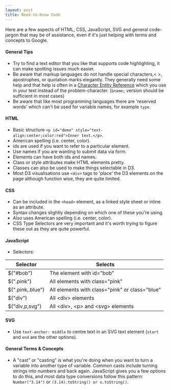 ```yaml
---
layout: post
title: Need-to-Know Code 
---
```


Here are a few aspects of HTML, CSS, JavaScript, SVG and general code-jargon that may be of assistance, even if it's just helping with terms and concepts to Google.

#### General Tips

* Try to find a text editor that you like that supports code highlighting, it can make spotting issues much easier.
* Be aware that markup languages do not handle special characters,< >, apostrophes, or quotation marks elegantly. They generally need some help and that help is often in a [Character Entity Reference](http://dev.w3.org/html5/html-author/charref) which you use in your text instead of the problem-character. (`&name;` version should be sufficient in most cases)
* Be aware that like most programming languages there are 'reserved words' which can't be used for variable names, for example `type`.
 
#### HTML

* Basic structure `<p id="demo" style="text-align:center;color:red">Inner text.</p>`.
* American spelling (i.e. center, color).
* ids are used if you want to refer to a particular element.
* Use names if you are wanting to submit data via form.
* Elements can have both ids and names.
* Class or style attributes make HTML elements pretty. 
* Classes can also be used to make things selectable in D3.
* Most D3 visualisations use `<div>` tags to 'place' the D3 elements on the page although function wise, they are quite limited.

#### CSS

* Can be included in the `<head>` element, as a linked style sheet or inline as an attribute.
* Syntax changes slightly depending on which one of these you're using.
* Also uses American spelling (i.e. center, color).
* CSS Type Selectors are very important and it's worth trying to figure these out as they are quite powerful.

#### JavaScript

* Selectors:

<table>
<thead>
<th>Selector</th><th>Selects</th>
</thead>
<tbody>
<tr>
  <td>$("#bob")</td>
  <td>The element with id="bob"</td>
</tr>
<tr>
  <td>$(".pink")</td>
  <td>All elements with class="pink"</td>
</tr>
<tr>
  <td>$(".pink,.blue")</td>
  <td>All elements with class="pink" or class="blue"</td>
</tr>
<tr>
  <td>$("div")</td>
  <td>All &lt;div&gt; elements</td>
</tr>
<tr>
  <td>$("div,p,svg")</td>
  <td>All &lt;div&gt;, &lt;p&gt; and &lt;svg&gt; elements</td>
</tr>
</tbody>
</table>


#### SVG

* Use `text-anchor: middle` to centre text in an SVG text element (`start` and `end` are the other options).

#### General Terms & Concepts

* A "cast" or "casting" is what you're doing when you want to turn a variable into another type of variable. Common casts include turning strings into numbers and back again. JavaScript gives you a few options to do this, and most data type conversions follow this pattern: `Number("3.14")` or `(3.14).toString() or x.toString()`.

